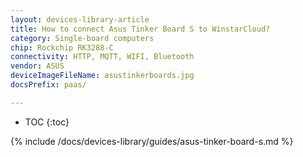 ```yaml
---
layout: devices-library-article
title: How to connect Asus Tinker Board S to WinstarCloud?
category: Single-board computers
chip: Rockchip RK3288-C
connectivity: HTTP, MQTT, WIFI, Bluetooth
vendor: ASUS
deviceImageFileName: asustinkerboards.jpg
docsPrefix: paas/

---
```


* TOC
{:toc}

{% include /docs/devices-library/guides/asus-tinker-board-s.md %}